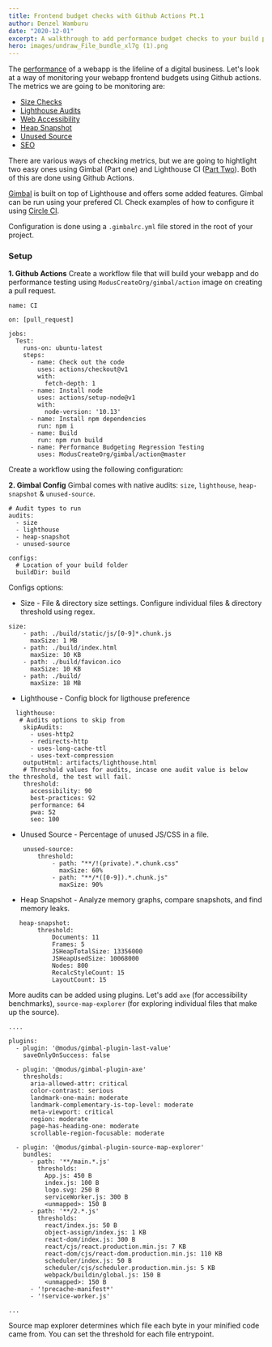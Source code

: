 ```yaml
---
title: Frontend budget checks with Github Actions Pt.1
author: Denzel Wamburu
date: "2020-12-01"
excerpt: A walkthrough to add performance budget checks to your build process.
hero: images/undraw_File_bundle_xl7g (1).png
---
```


The [performance](https://web.dev/why-speed-matters/) of a webapp is the lifeline of a digital business.
Let's look at a way of monitoring your webapp frontend budgets using Github actions.
The metrics we are going to be monitoring are:

-   [Size Checks](https://github.com/siddharthkp/bundlesize)
-   [Lighthouse Audits](https://web.dev/measure/)
-   [Web Accessibility](https://developers.google.com/web/tools/chrome-devtools/accessibility/reference)
-   [Heap Snapshot](https://developers.google.com/web/tools/chrome-devtools/memory-problems)
-   [Unused Source](https://developers.google.com/web/tools/chrome-devtools/coverage)
-   [SEO](https://web.dev/lighthouse-seo/)

There are various ways of checking metrics, but we are going to hightlight two easy ones using Gimbal (Part one) and Lighthouse CI ([Part Two](https://wamburu.codes/frontend-budget-checks-with-github-actions-pt.2)). Both of this are done using Github Actions.

[Gimbal](https://github.com/ModusCreateOrg/gimbal) is built on top of Lighthouse and offers some added features.
Gimbal can be run using your prefered CI. Check examples of how to configure it using [Circle CI]().

Configuration is done using a `.gimbalrc.yml` file stored in the root of your project.

### Setup

**1. Github Actions**
Create a workflow file that will build your webapp and do performance testing using `ModusCreateOrg/gimbal/action` image on creating a pull request.

```
name: CI

on: [pull_request]

jobs:
  Test:
    runs-on: ubuntu-latest
    steps:
      - name: Check out the code
        uses: actions/checkout@v1
        with:
          fetch-depth: 1
      - name: Install node
        uses: actions/setup-node@v1
        with:
          node-version: '10.13'
      - name: Install npm dependencies
        run: npm i
      - name: Build
        run: npm run build
      - name: Performance Budgeting Regression Testing
        uses: ModusCreateOrg/gimbal/action@master
```

Create a workflow using the following configuration:

**2. Gimbal Config**
Gimbal comes with native audits: `size`, `lighthouse`, `heap-snapshot` & `unused-source`.

```
# Audit types to run
audits:
  - size
  - lighthouse
  - heap-snapshot
  - unused-source

configs:
  # Location of your build folder
  buildDir: build
```

Configs options:

-   Size - File & directory size settings. Configure individual files & directory threshold using regex.

```
size:
    - path: ./build/static/js/[0-9]*.chunk.js
      maxSize: 1 MB
    - path: ./build/index.html
      maxSize: 10 KB
    - path: ./build/favicon.ico
      maxSize: 10 KB
    - path: ./build/
      maxSize: 18 MB
```

-   Lighthouse - Config block for ligthouse preference

```
  lighthouse:
   # Audits options to skip from
    skipAudits:
      - uses-http2
      - redirects-http
      - uses-long-cache-ttl
      - uses-text-compression
    outputHtml: artifacts/lighthouse.html
    # Threshold values for audits, incase one audit value is below
the threshold, the test will fail.
    threshold:
      accessibility: 90
      best-practices: 92
      performance: 64
      pwa: 52
      seo: 100
```

-   Unused Source - Percentage of unused JS/CSS in a file.

```
    unused-source:
        threshold:
            - path: "**/!(private).*.chunk.css"
              maxSize: 60%
            - path: "**/*([0-9]).*.chunk.js"
              maxSize: 90%
```

-   Heap Snapshot - Analyze memory graphs, compare snapshots, and find memory leaks.

```
   heap-snapshot:
        threshold:
            Documents: 11
            Frames: 5
            JSHeapTotalSize: 13356000
            JSHeapUsedSize: 10068000
            Nodes: 800
            RecalcStyleCount: 15
            LayoutCount: 15
```

More audits can be added using plugins. Let's add `axe` (for accessibility benchmarks), `source-map-explorer` (for exploring individual files that make up the source).

```
....

plugins:
  - plugin: '@modus/gimbal-plugin-last-value'
    saveOnlyOnSuccess: false

  - plugin: '@modus/gimbal-plugin-axe'
    thresholds:
      aria-allowed-attr: critical
      color-contrast: serious
      landmark-one-main: moderate
      landmark-complementary-is-top-level: moderate
      meta-viewport: critical
      region: moderate
      page-has-heading-one: moderate
      scrollable-region-focusable: moderate

  - plugin: '@modus/gimbal-plugin-source-map-explorer'
    bundles:
      - path: '**/main.*.js'
        thresholds:
          App.js: 450 B
          index.js: 100 B
          logo.svg: 250 B
          serviceWorker.js: 300 B
          <unmapped>: 150 B
      - path: '**/2.*.js'
        thresholds:
          react/index.js: 50 B
          object-assign/index.js: 1 KB
          react-dom/index.js: 300 B
          react/cjs/react.production.min.js: 7 KB
          react-dom/cjs/react-dom.production.min.js: 110 KB
          scheduler/index.js: 50 B
          scheduler/cjs/scheduler.production.min.js: 5 KB
          webpack/buildin/global.js: 150 B
          <unmapped>: 150 B
      - '!precache-manifest*'
      - '!service-worker.js'

...

```

Source map explorer determines which file each byte in your minified code came from. You can set the threshold for each file entrypoint.
